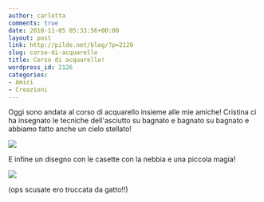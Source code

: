 ```yaml
---
author: carlotta
comments: true
date: 2010-11-05 05:33:56+00:00
layout: post
link: http://pilde.net/blog/?p=2126
slug: corso-di-acquarello
title: Corso di acquarello!
wordpress_id: 2126
categories:
- Amici
- Creazioni
---
```


Oggi sono andata al corso di acquarello insieme alle mie amiche! Cristina ci ha insegnato le tecniche dell'asciutto su bagnato e bagnato su bagnato e abbiamo fatto anche un cielo stellato!

![](http://pilde.net/blog/wp-content/uploads/2010/11/acquarello1.jpg)

E infine un disegno con le casette con la nebbia e una piccola magia!

![](http://pilde.net/blog/wp-content/uploads/2010/11/acquarello2.jpg)

(ops scusate ero truccata da gatto!!)
